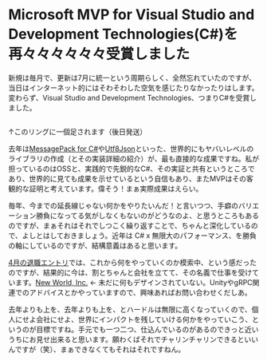 # Microsoft MVP for Visual Studio and Development Technologies(C#)を再々々々々々々受賞しました

新規は毎月で、更新は7月に統一という周期らしく、全然忘れていたのですが、当日はインターネット的にはそわそわした空気を感じたりなかったりはします。変わらず、Visual Studio and Development Technologies、つまりC#を受賞しました。

<img src='http://neue.cc/wp-content/uploads/2018/07/mvpring.jpg' alt='' />

↑このリングに一個足されます（後日発送）

去年は[MessagePack for C#](https://github.com/neuecc/MessagePack-CSharp/)や[Utf8Json](https://github.com/neuecc/Utf8Json)といった、世界的にもヤバいレベルのライブラリの作成（とその実装詳細の紹介）が、最も直接的な成果ですね。私が担っているのはOSSと、実践的で先鋭的なC#、その実証と共有というところであり、世界的に見ても成果を示せているという自信もあり、またMVPはその客観的な証明と考えています。偉そう！まぁ実際成果はえらい。

毎年、今までの延長線じゃない何かをやりたいんだ！と言いつつ、手癖のバリエーション勝負になってる気がしなくもないのがどうなのよ、と思うところもあるのですが、まぁそれはそれでしつこく繰り返すことで、ちゃんと深化しているので、よしとはしておきましょう。近年は C# x 無限大のパフォーマンス、を勝負の軸にしているのですが、結構意義はあると思います。

[4月の退職エントリ](http://neue.cc/2018/04/02_563.html)では、これから何をやっていくのか模索中、という感だったのですが、結果的に今は、割とちゃんと会社を立てて、その名義で仕事を受けています。[New World, Inc.](http://new-world.co/) ← 未だに何もデザインされていない。UnityやgRPC関連でのアドバイスとかやっていますので、興味あればお問い合わせくだしあ。

去年よりも上を、去年よりも上を、とハードルは無限に高くなっていくので、個人にせよ会社にせよ、世界にインパクトを残していける何かをやっていこう、というのが目標ですね。手元でも一つ二つ、仕込んでいるのがあるのできっと近いうちにお見せ出来ると思います。願わくばそれでチャリンチャリンできるといいんですが（笑）、まぁできなくてもそれはそれですねん。